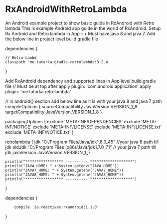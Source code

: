 # RxAndroidWithRetroLambda
An Android example project to show basic guide in RxAndroid with Retro lambda
This is example Android app guide in the world of RxAndroid.
Setup Rx Android and Retro lambda in App – 
•	Must have java 8 and java 7.
Add the below line in project level build.gradle file

dependencies {

    // Retro Lambd
    classpath 'me.tatarka:gradle-retrolambda:3.2.4'
   
}


Add RxAndroid dependency and supported lines in App level build.gradle file 
// Must be at top after apply plugin: 'com.android.application'
apply plugin: 'me.tatarka.retrolambda'

// in android{} section add below line as it is with your java 8 and java 7 path
compileOptions {
    sourceCompatibility JavaVersion.VERSION_1_8
    targetCompatibility JavaVersion.VERSION_1_8
}

packagingOptions {
    exclude 'META-INF/DEPENDENCIES'
    exclude 'META-INF/NOTICE'
    exclude 'META-INF/LICENSE'
    exclude 'META-INF/LICENSE.txt'
    exclude 'META-INF/NOTICE.txt'
}

retrolambda {
    jdk "C:/Program Files/Java/jdk1.8.0_45" //your java 8 path till jdk
    oldJdk "C:/Program Files (x86)/Java/jdk1.7.0_71" // your java 7 path till jdk
    javaVersion JavaVersion.VERSION_1_7

    println("***************** ---------- *******************")
    println("JAVA_HOME: " + System.getenv("JAVA_HOME"))
    println("JAVA7_HOME: " + System.getenv("JAVA7_HOME"))
    println("JAVA8_HOME: " + System.getenv("JAVA8_HOME"))
    println("***************** ---------- *******************")
}


dependencies {

        compile 'io.reactivex:rxandroid:1.1.0'
}




